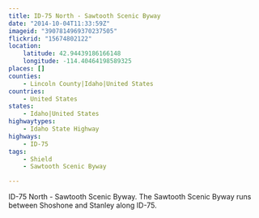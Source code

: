 ```yaml
---
title: ID-75 North - Sawtooth Scenic Byway
date: "2014-10-04T11:33:59Z"
imageid: "3907814969370237505"
flickrid: "15674802122"
location:
    latitude: 42.94439186166148
    longitude: -114.40464198589325
places: []
counties:
    - Lincoln County|Idaho|United States
countries:
    - United States
states:
    - Idaho|United States
highwaytypes:
    - Idaho State Highway
highways:
    - ID-75
tags:
    - Shield
    - Sawtooth Scenic Byway

---
```

ID-75 North - Sawtooth Scenic Byway.  The Sawtooth Scenic Byway runs between Shoshone and Stanley along ID-75.
